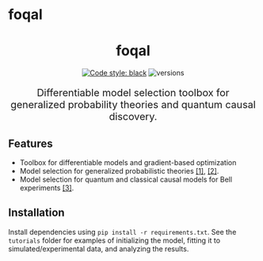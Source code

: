 # foqal


<h1 align="center">
 foqal
</h1>

<div align="center">

[![Code style: black](https://img.shields.io/badge/code%20style-black-000000.svg)](https://github.com/ambv/black)
![versions](https://img.shields.io/badge/python-3.8%20%7C%203.9%20%7C%203.10-blue)

</div>

<p align="center" style="font-size:20px">
    Differentiable model selection toolbox for generalized probability theories and quantum causal discovery.
</p>


## Features
* Toolbox for differentiable models and gradient-based optimization
* Model selection for generalized probabilistic theories
[[1]](https://journals.aps.org/prxquantum/abstract/10.1103/PRXQuantum.2.020302),
[[2]](https://journals.aps.org/pra/abstract/10.1103/PhysRevA.105.032204).
* Model selection for quantum and classical causal models for Bell experiments 
[[3]](https://journals.aps.org/pra/abstract/10.1103/PhysRevA.105.042220).


## Installation
Install dependencies using `pip install -r requirements.txt`.
See the `tutorials` folder for examples of initializing the model, fitting it to simulated/experimental data, and 
analyzing the results.
